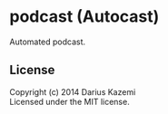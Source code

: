 # podcast (Autocast)

Automated podcast.

## License
Copyright (c) 2014 Darius Kazemi  
Licensed under the MIT license.
